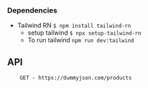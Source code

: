 ### Dependencies

- Tailwind RN `$ npm install tailwind-rn`
  - setup tailwind `$ npx setup-tailwind-rn`
  - To run tailwind `npm run dev:tailwind`

## API

```
    GET - https://dummyjson.com/products
```
